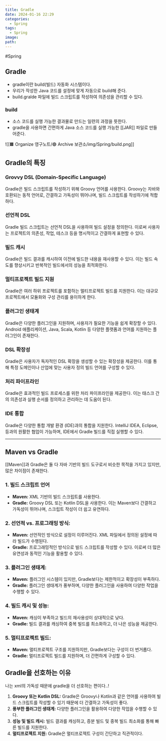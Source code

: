 ```yaml
---
title: Gradle
date: 2024-01-16 22:29
categories:
  - Spring
tags:
  - Spring
image: 
path:
---
```

#Spring 

## Gradle
+ gradle이란 build(빌드) 자동화 시스템이다.
+ 우리가 작성한 Java 코드를 설정에 맞게 자동으로 build해 준다.
+ build.gralde 파일에 빌드 스크립트를 작성하여 의존성을 관리할 수 있다.

### build
+ 소스 코드를 실행 가능한 결과물로 만드는 일련의 과정을 뜻한다.
+ gradle을 사용하면 간편하게 Java 소스 코드를 실행 가능한 [[JAR]] 파일로 만들어준다.

![[🟧 Organize 영구노트/🟣 Archive 보관소/img/Spring/build.png]]


## Gradle의 특징
### Grovvy DSL (Domain-Specific Language)
Gradle은 빌드 스크립트를 작성하기 위해 Groovy 언어를 사용한다. Groovy는 자바와 호환되는 동적 언어로, 간결하고 가독성이 뛰어나며, 빌드 스크립트를 작성하기에 적합하다.

### 선언적 DSL
Gradle 빌드 스크립트는 선언적 DSL을 사용하여 빌드 설정을 정의한다. 이로써 사용자는 프로젝트의 의존성, 작업, 테스크 등을 명시적이고 간결하게 표현할 수 있다.

### 빌드 캐시
Gradle은 빌드 결과를 캐시하여 이전에 빌드한 내용을 재사용할 수 있다. 이는 빌드 속도를 향상시키고 반복적인 빌드에서의 성능을 최적화한다.

### 멀티프로젝트 빌드 지원
Gradle은 여러 하위 프로젝트를 포함하는 멀티프로젝트 빌드를 지원한다. 이는 대규모 프로젝트에서 모듈화와 구성 관리를 용이하게 한다.

### 플러그인 생태계
Gradle은 다양한 플러그인을 지원하며, 사용자가 필요한 기능을 쉽게 확장할 수 있다. Android 애플리케이션, Java, Scala, Kotlin 등 다양한 플랫폼과 언어를 지원하는 플러그인이 존재한다.

### DSL 확장성
Gradle은 사용자가 독자적인 DSL 확장을 생성할 수 있는 확장성을 제공한다. 이를 통해 특정 도메인이나 산업에 맞는 사용자 정의 빌드 언어를 구성할 수 있다.

### 처리 파이프라인
Gradle은 효과적인 빌드 프로세스를 위한 처리 파이프라인을 제공한다. 이는 태스크 간의 의존성과 실행 순서를 정의하고 관리하는 데 도움이 된다.

### IDE 통합
Gradle은 다양한 통합 개발 환경 (IDE)과의 통합을 지원한다. IntelliJ IDEA, Eclipse, 등과의 원활한 협업이 가능하며, IDE에서 Gradle 빌드를 직접 실행할 수 있다.


---

## Maven vs Gradle
[[Maven]]과 Gradle은 둘 다 자바 기반의 빌드 도구로서 비슷한 목적을 가지고 있지만, 많은 차이점이 존재한다.

### 1. 빌드 스크립트 언어
- **Maven:** XML 기반의 빌드 스크립트를 사용한다.
- **Gradle:** Groovy DSL 또는 Kotlin DSL을 사용한다. 이는 Maven보다 간결하고 가독성이 뛰어나며, 스크립트 작성이 더 쉽고 유연하다.

### 2. 선언적 vs. 프로그래밍 방식:
- **Maven:** 선언적인 방식으로 설정이 이루어진다. XML 파일에서 정의된 설정에 따라 빌드가 수행된다.
- **Gradle:** 프로그래밍적인 방식으로 빌드 스크립트를 작성할 수 있다. 이로써 더 많은 유연성과 동적인 기능을 활용할 수 있다.

### 3. 플러그인 생태계:
- **Maven:** 플러그인 시스템이 있지만, Gradle보다는 제한적이고 확장성이 부족하다.
- **Gradle:** 플러그인 생태계가 풍부하며, 다양한 플러그인을 사용하여 다양한 작업을 수행할 수 있다.

### 4. 빌드 캐시 및 성능:
- **Maven:** 캐싱이 부족하고 빌드의 재사용성이 상대적으로 낮다.
- **Gradle:** 빌드 결과를 캐싱하여 중복 빌드를 최소화하고, 더 나은 성능을 제공한다.

### 5. 멀티프로젝트 빌드:
- **Maven:** 멀티프로젝트 구조를 지원하지만, Gradle보다는 구성이 더 번거롭다.
- **Gradle:** 멀티프로젝트 빌드를 지원하며, 더 간편하게 구성할 수 있다.

## Gradle을 선호하는 이유
나는 xml의 가독성 때문에 gradle을 더 선호하는 편이다..!

1. **Groovy 또는 Kotlin DSL:** Gradle은 Groovy나 Kotlin과 같은 언어를 사용하여 빌드 스크립트를 작성할 수 있기 때문에 더 간결하고 가독성이 좋다.
2. **풍부한 플러그인 생태계:** 다양한 플러그인을 활용하여 다양한 작업을 수행할 수 있다.
3. **성능 및 빌드 캐시:** 빌드 결과를 캐싱하고, 증분 빌드 및 중복 빌드 최소화를 통해 빠른 빌드를 지원한다.
4. **멀티프로젝트 지원:** Gradle은 멀티프로젝트 구성이 간단하고 직관적이다.